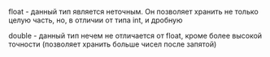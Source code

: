 float - данный тип является неточным. Он позволяет хранить не только целую часть, но, в отличии от типа int, и дробную

double - данный тип нечем не отличается от float, кроме более высокой точности (позволяет хранить больше чисел после запятой)